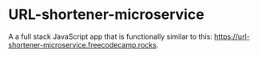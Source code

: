 # URL-shortener-microservice
A a full stack JavaScript app that is functionally similar to this: https://url-shortener-microservice.freecodecamp.rocks.
